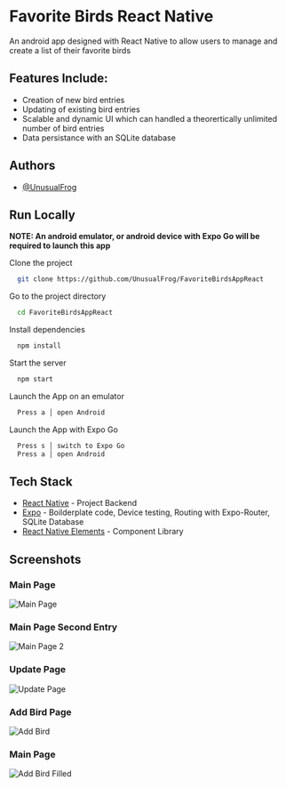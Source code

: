 
# Favorite Birds React Native

An android app designed with React Native to allow users to manage and create a list of their favorite birds




## Features Include:
- Creation of new bird entries
- Updating of existing bird entries
- Scalable and dynamic UI which can handled a theorertically unlimited number of bird entries
- Data persistance with an SQLite database


## Authors

- [@UnusualFrog](https://github.com/UnusualFrog)


## Run Locally

**NOTE: An android emulator, or android device with Expo Go will be required to launch this app**

Clone the project

```bash
  git clone https://github.com/UnusualFrog/FavoriteBirdsAppReact
```

Go to the project directory

```bash
  cd FavoriteBirdsAppReact
```

Install dependencies

```bash
  npm install
```

Start the server

```bash
  npm start
```

Launch the App on an emulator

```bash
  Press a │ open Android
```

Launch the App with Expo Go

```bash
  Press s │ switch to Expo Go
  Press a │ open Android
```
## Tech Stack

- [React Native](https://reactnative.dev/) - Project Backend
- [Expo](https://expo.dev/) - Boilderplate code, Device testing, Routing with Expo-Router, SQLite Database
- [React Native Elements](https://reactnativeelements.com/) - Component Library



## Screenshots

### Main Page
![Main Page](https://github.com/UnusualFrog/FavoriteBirdsAppReact/blob/main/assets/screenshots/Mainpage.png)

### Main Page Second Entry
![Main Page 2](https://github.com/UnusualFrog/FavoriteBirdsAppReact/blob/main/assets/screenshots/Mainpage2.png)

### Update Page
![Update Page](https://github.com/UnusualFrog/FavoriteBirdsAppReact/blob/main/assets/screenshots/Updatepage.png)

### Add Bird Page
![Add Bird](https://github.com/UnusualFrog/FavoriteBirdsAppReact/blob/main/assets/screenshots/Addpage.png)

### Main Page
![Add Bird Filled](https://github.com/UnusualFrog/FavoriteBirdsAppReact/blob/main/assets/screenshots/Addpage2.png)

